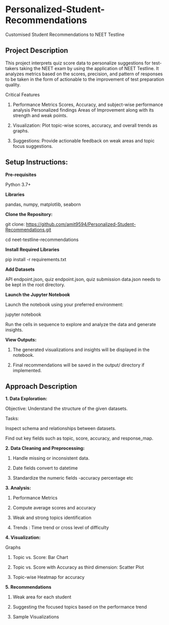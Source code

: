 # Personalized-Student-Recommendations

Customised Student Recommendations to NEET Testline

## Project Description
This project interprets quiz score data to personalize suggestions for test-takers taking the NEET exam by using the application of NEET Testline. It analyzes metrics based on the scores, precision, and pattern of responses to be taken in the form of actionable to the improvement of test preparation quality.
 
Critical Features
 
1) Performance Metrics Scores, Accuracy, and subject-wise performance analysis  Personalized findings Areas of Improvement along with its strength and weak points.

2) Visualization: Plot topic-wise scores, accuracy, and overall trends as graphs.

3) Suggestions: Provide actionable feedback on weak areas and topic focus suggestions.

## Setup Instructions: 

**Pre-requisites**

Python 3.7+

**Libraries**

pandas, numpy, matplotlib, seaborn

**Clone the Repository:**

git clone: 
https://github.com/amit9594/Personalized-Student-Recommendations.git

cd neet-testline-recommendations

**Install Required Libraries**

pip install -r requirements.txt

**Add Datasets**

API endpoint.json, quiz endpoint.json, quiz submission data.json needs to be kept in the root directory.

**Launch the Jupyter Notebook**

Launch the notebook using your preferred environment:

jupyter notebook

Run the cells in sequence to explore and analyze the data and generate insights.

**View Outputs:**

1) The generated visualizations and insights will be displayed in the notebook.

2) Final recommendations will be saved in the output/ directory if implemented.

## Approach Description

**1. Data Exploration:**

Objective: Understand the structure of the given datasets.

Tasks:

Inspect schema and relationships between datasets.

Find out key fields such as topic, score, accuracy, and response_map.

**2. Data Cleaning and Preprocessing:**

1) Handle missing or inconsistent data.

2) Date fields convert to datetime

3) Standardize the numeric fields -accuracy percentage etc

**3. Analysis:**
 
1) Performance Metrics

2) Compute average scores and accuracy

3) Weak and strong topics identification

4) Trends : Time trend or cross level of difficulty

**4. Visualization:**

Graphs

1) Topic vs. Score: Bar Chart

2) Topic vs. Score with Accuracy as third dimension: Scatter Plot

3) Topic-wise Heatmap for accuracy



**5. Recommendations**

1) Weak area for each student

2) Suggesting the focused topics based on the performance trend

3) Sample Visualizations
